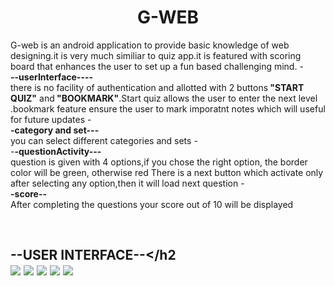 <h1 align= "center">G-WEB</h1>
G-web is an android application to provide basic knowledge of web designing.it is very much similiar to quiz app.it is featured  with scoring board that enhances the user to set up a fun based challenging mind.
-<br><b>--userInterface----</b><br>
there is no facility of authentication and allotted with 2 buttons<b> "START  QUIZ"</b> and<b> "BOOKMARK"</b>.Start quiz allows the user to enter the next level .bookmark feature ensure the user to mark imporatnt notes which will useful for future updates
-<br><b>-category and set---</b><br>
you can select different categories and sets
-<br>-<b>-questionActivity---</b><br>
question is given with 4 options,if you chose the right option, the border color will be green, otherwise red
There is a next button which activate only after selecting any option,then it will load next question
-<br><b>-score--</b><br>
After completing the questions your score out of 10 will be displayed

  <br><h2><b>--USER INTERFACE--</b></h2<br>
![](https://drive.google.com/uc?export=view&id=1yA_cMrvTymBDhyvMl2eKYwde8rfRBpXd)
![](https://drive.google.com/uc?export=view&id=1wlCI7pYAs8C0AZcc3Z_5luzGsyanHofP)
![](https://drive.google.com/uc?export=view&id=1WA-V7bHXxr-xsGILovgJYc2EarpNEAM9)
![](https://drive.google.com/uc?export=view&id=1DwtwvawHeLtdho5GCZM1rPxoHYd3mh8k)
![](https://drive.google.com/uc?export=view&id=1xuPX3IjzrUq_ieYP2PB2Z4MEpar6r4Fa)


